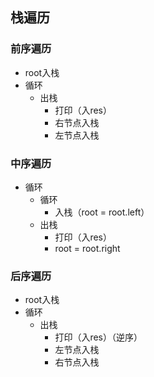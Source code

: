 ## 栈遍历
### 前序遍历
- root入栈
- 循环
  - 出栈
    - 打印（入res）
    - 右节点入栈
    - 左节点入栈

### 中序遍历
- 循环
  - 循环
    - 入栈（root = root.left）
  - 出栈
    - 打印（入res）
    - root = root.right

### 后序遍历
- root入栈
- 循环
  - 出栈
    - 打印（入res）（逆序）
    - 左节点入栈
    - 右节点入栈